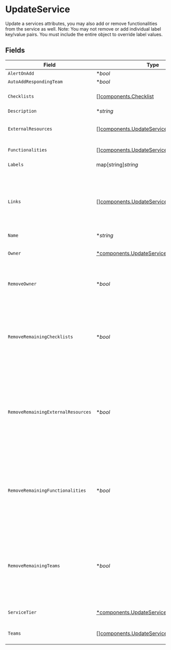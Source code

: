 # UpdateService

Update a services attributes, you may also add or remove functionalities from the service as well.
Note: You may not remove or add individual label key/value pairs. You must include the entire object to override label values.



## Fields

| Field                                                                                                                                                                                                        | Type                                                                                                                                                                                                         | Required                                                                                                                                                                                                     | Description                                                                                                                                                                                                  |
| ------------------------------------------------------------------------------------------------------------------------------------------------------------------------------------------------------------ | ------------------------------------------------------------------------------------------------------------------------------------------------------------------------------------------------------------ | ------------------------------------------------------------------------------------------------------------------------------------------------------------------------------------------------------------ | ------------------------------------------------------------------------------------------------------------------------------------------------------------------------------------------------------------ |
| `AlertOnAdd`                                                                                                                                                                                                 | **bool*                                                                                                                                                                                                      | :heavy_minus_sign:                                                                                                                                                                                           | N/A                                                                                                                                                                                                          |
| `AutoAddRespondingTeam`                                                                                                                                                                                      | **bool*                                                                                                                                                                                                      | :heavy_minus_sign:                                                                                                                                                                                           | N/A                                                                                                                                                                                                          |
| `Checklists`                                                                                                                                                                                                 | [][components.Checklist](../../models/components/checklist.md)                                                                                                                                               | :heavy_minus_sign:                                                                                                                                                                                           | Array of checklist IDs to attach to the service                                                                                                                                                              |
| `Description`                                                                                                                                                                                                | **string*                                                                                                                                                                                                    | :heavy_minus_sign:                                                                                                                                                                                           | N/A                                                                                                                                                                                                          |
| `ExternalResources`                                                                                                                                                                                          | [][components.UpdateServiceExternalResource](../../models/components/updateserviceexternalresource.md)                                                                                                       | :heavy_minus_sign:                                                                                                                                                                                           | An array of external resources to attach to this service.                                                                                                                                                    |
| `Functionalities`                                                                                                                                                                                            | [][components.UpdateServiceFunctionality](../../models/components/updateservicefunctionality.md)                                                                                                             | :heavy_minus_sign:                                                                                                                                                                                           | An array of functionalities                                                                                                                                                                                  |
| `Labels`                                                                                                                                                                                                     | map[string]*string*                                                                                                                                                                                          | :heavy_minus_sign:                                                                                                                                                                                           | A hash of label keys and values                                                                                                                                                                              |
| `Links`                                                                                                                                                                                                      | [][components.UpdateServiceLink](../../models/components/updateservicelink.md)                                                                                                                               | :heavy_minus_sign:                                                                                                                                                                                           | An array of links to associate with this service. This will remove all links not present in the patch. Only acts if 'links' key is included in the payload.                                                  |
| `Name`                                                                                                                                                                                                       | **string*                                                                                                                                                                                                    | :heavy_minus_sign:                                                                                                                                                                                           | N/A                                                                                                                                                                                                          |
| `Owner`                                                                                                                                                                                                      | [*components.UpdateServiceOwner](../../models/components/updateserviceowner.md)                                                                                                                              | :heavy_minus_sign:                                                                                                                                                                                           | An object representing a Team that owns the service                                                                                                                                                          |
| `RemoveOwner`                                                                                                                                                                                                | **bool*                                                                                                                                                                                                      | :heavy_minus_sign:                                                                                                                                                                                           | If you are trying to remove a team as an owner from a service, set this to 'true'                                                                                                                            |
| `RemoveRemainingChecklists`                                                                                                                                                                                  | **bool*                                                                                                                                                                                                      | :heavy_minus_sign:                                                                                                                                                                                           | If set to true, any checklists tagged on the service that are not included in the given array will be removed. Set this to true if you want to do a replacement operation for the checklists                 |
| `RemoveRemainingExternalResources`                                                                                                                                                                           | **bool*                                                                                                                                                                                                      | :heavy_minus_sign:                                                                                                                                                                                           | If set to true, any external_resources tagged on the service that are not included in the given array will be removed. Set this to true if you want to do a replacement operation for the external_resources |
| `RemoveRemainingFunctionalities`                                                                                                                                                                             | **bool*                                                                                                                                                                                                      | :heavy_minus_sign:                                                                                                                                                                                           | If set to true, any functionalities tagged on the service that are not included in the given array will be removed. Set this to true if you want to do a replacement operation for the functionalities       |
| `RemoveRemainingTeams`                                                                                                                                                                                       | **bool*                                                                                                                                                                                                      | :heavy_minus_sign:                                                                                                                                                                                           | If set to true, any teams tagged on the service that are not included in the given array will be removed. Set this to true if you want to do a replacement operation for the teams                           |
| `ServiceTier`                                                                                                                                                                                                | [*components.UpdateServiceServiceTier](../../models/components/updateserviceservicetier.md)                                                                                                                  | :heavy_minus_sign:                                                                                                                                                                                           | Integer representing service tier                                                                                                                                                                            |
| `Teams`                                                                                                                                                                                                      | [][components.UpdateServiceTeam](../../models/components/updateserviceteam.md)                                                                                                                               | :heavy_minus_sign:                                                                                                                                                                                           | An array of teams to attach to this service.                                                                                                                                                                 |